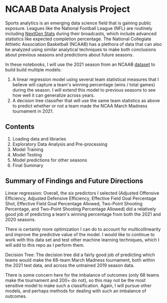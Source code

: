 # NCAAB Data Analysis Project

Sports analytics is an emerging data science field that is gaining public exposure. Leagues like the National Football League (NFL) are routinely including [NextGen Stats](https://nextgenstats.nfl.com/) during their broadcasts, which include advanced statistics like expected completion percentage. The National Collegiate Athletic Association Basketball (NCAAB) has a plethora of data that can also be analyzed using similar analytical techniques to make both conclusions about previous seasons and predictions about future seasons. 

In these notebooks, I will use the 2021 season from an NCAAB [dataset](https://www.kaggle.com/datasets/andrewsundberg/college-basketball-dataset) to build build multiple models:

1) A linear regression model using several team statistical measures that I believe will capture a team's winning percentage (wins / total games) during the season. I will extend this model to previous seasons to see how well it can generalize across years. 
2) A decision tree classifier that will use the same team statistics as above to predict whether or not a team made the NCAA March Madness tournament in 2021. 

## Contents
1) Loading data and libraries
2) Exploratory Data Analysis and Pre-processing
3) Model Training
4) Model Testing
5) Model predictions for other seasons
6) Final Summary

## Summary of Findings and Future Directions
Linear regression:
Overall, the six predictors I selected (Adjusted Offensive Efficiency, Adjusted Defensive Efficiency, Effective Field Goal Percentage Shot, Effective Field Goal Percentage Allowed, Two-Point Shooting Percentage, and Two-Point Shooting Percentage Allowed) did a relatively good job of predicting a team's winning percentage from both the 2021 and 2020 seasons. 

There is certainly more optimization I can do to account for multicollinearity and improve the predictive value of the model. I would like to continue to work with this data set and test other machine learning techniques, which I will add to this repo as I perform them. 

Decision Tree:
The decision tree did a fairly good job of predicting which teams would make the 68-team March Madness tournament, both within the 2021 test data, and across the untrained 2019 season data. 

There is some concern here for the imbalance of outcomes (only 68 teams make the tournament and 200+ do not), so this may not be the most sensitive model to make such a classification. Again, I will pursue other models, and perhaps methods for dealing with such an imbalance of outcomes.
